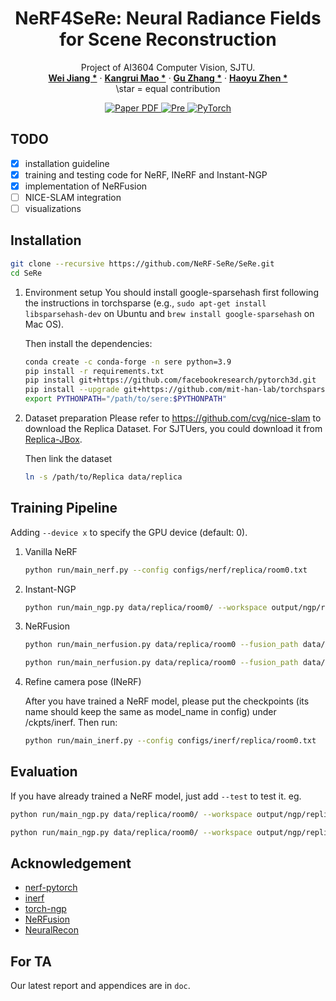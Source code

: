 <h1 align="center">
NeRF4SeRe: Neural Radiance Fields for Scene Reconstruction
</h1>
<p align="center">
    Project of AI3604 Computer Vision, SJTU.
    <br />
    <a href="https://github.com/Ailon-Island"><strong>Wei Jiang *</strong></a>
    ·
    <a href="https://www.linkedin.cn/incareer/in/kangrui-mao-376694239"><strong>Kangrui Mao *</strong></a>
    ·
    <a href="https://github.com/blakery-star"><strong>Gu Zhang *</strong></a>
    ·
    <a href="https://haoyuzhen.com"><strong>Haoyu Zhen *</strong></a>
    <br />
    \star = equal contribution
</p>
<p align="center">
  <a href='https://github.com/NeRF-SeRe/SeRe/docs/sere.pdf'>
    <img src='https://img.shields.io/badge/Project%20Paper-PDF-blue?style=flat&logo=Googlescholar&logoColor=blue' alt='Paper PDF'>
  </a>
  <a href="https://sere-cv-project.netlify.app">
    <img alt="Pre" src="https://img.shields.io/badge/Presentation-Slides-green?logo=Hugo&logoColor=green">
  </a>
<a href="https://pytorch.org/get-started/locally/">
    <img alt="PyTorch" src="https://img.shields.io/badge/Pytorch-1.11.0-red?logo=pytorch&logoColor=red">
  </a>
</p>

## TODO
- [x] installation guideline
- [x] training and testing code for NeRF, INeRF and Instant-NGP
- [x] implementation of NeRFusion
- [ ] NICE-SLAM integration
- [ ] visualizations

## Installation
  ```sh
  git clone --recursive https://github.com/NeRF-SeRe/SeRe.git
  cd SeRe
  ```

1. Environment setup
    You should install google-sparsehash first following the instructions in torchsparse (e.g., `sudo apt-get install libsparsehash-dev` on Ubuntu and `brew install google-sparsehash` on Mac OS).

    Then install the dependencies:
    ```sh
    conda create -c conda-forge -n sere python=3.9
    pip install -r requirements.txt
    pip install git+https://github.com/facebookresearch/pytorch3d.git
    pip install --upgrade git+https://github.com/mit-han-lab/torchsparse.git@v1.4.0
    export PYTHONPATH="/path/to/sere:$PYTHONPATH"
    ```

2. Dataset preparation
   Please refer to https://github.com/cvg/nice-slam to download the Replica Dataset. For SJTUers, you could download it from [Replica-JBox](https://jbox.sjtu.edu.cn/l/41duY3).

    Then link the dataset
    ```sh
    ln -s /path/to/Replica data/replica
    ```
## Training Pipeline
Adding `--device x` to specify the GPU device (default: 0).

1. Vanilla NeRF

    ```sh
    python run/main_nerf.py --config configs/nerf/replica/room0.txt
    ```

2. Instant-NGP

    ```sh
    python run/main_ngp.py data/replica/room0/ --workspace output/ngp/replica/room0/ --fp16 --cuda_ray
    ```

3. NeRFusion

    ```sh
    python run/main_nerfusion.py data/replica/room0 --fusion_path data/replica --workspace output/nerfusion/replica/room0 --cuda_ray --fp16 

    python run/main_nerfusion.py data/replica/room0 --fusion_path data/replica --fusion_scenes office0 office1 --workspace output/nerfusion/replica/room0 --cuda_ray --fp16 # change fusion_scenes to specify the scenes to be trained
    ```

4. Refine camera pose (INeRF)

   After you have trained a NeRF model, please put the checkpoints (its name should keep the same as model_name in config) under /ckpts/inerf. Then run:

   ```sh
   python run/main_inerf.py --config configs/inerf/replica/room0.txt
    ```


## Evaluation

If you have already trained a NeRF model, just add `--test` to test it. eg.
```sh
python run/main_ngp.py data/replica/room0/ --workspace output/ngp/replica/room0/ --fp16 --cuda_ray --test # write images

python run/main_ngp.py data/replica/room0/ --workspace output/ngp/replica/room0/ --fp16 --cuda_ray --test --video # generate video
```

## Acknowledgement

* [nerf-pytorch](https://github.com/yenchenlin/nerf-pytorch)
* [inerf](https://github.com/yenchenlin/iNeRF-public)
* [torch-ngp](https://github.com/ashawkey/torch-ngp)
* [NeRFusion](https://github.com/jetd1/NeRFusion)
* [NeuralRecon](https://github.com/zju3dv/NeuralRecon)

## For TA

Our latest report and appendices are in `doc`.
